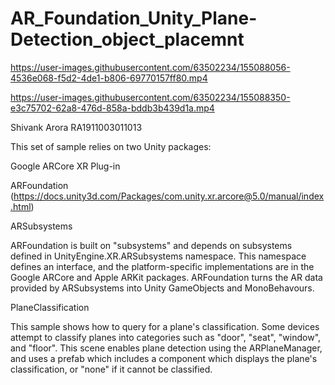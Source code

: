 # AR_Foundation_Unity_Plane-Detection_object_placemnt


https://user-images.githubusercontent.com/63502234/155088056-4536e068-f5d2-4de1-b806-69770157ff80.mp4



https://user-images.githubusercontent.com/63502234/155088350-e3c75702-62a8-476d-858a-bddb3b439d1a.mp4


Shivank Arora
RA1911003011013


This set of sample relies on two Unity packages:

Google ARCore XR Plug-in 



ARFoundation (https://docs.unity3d.com/Packages/com.unity.xr.arcore@5.0/manual/index.html)


ARSubsystems

ARFoundation is built on "subsystems" and depends on subsystems defined in UnityEngine.XR.ARSubsystems namespace. This namespace defines an interface, and the platform-specific implementations are in the Google ARCore and Apple ARKit packages. ARFoundation turns the AR data provided by ARSubsystems into Unity GameObjects and MonoBehavours.


PlaneClassification

This sample shows how to query for a plane's classification. Some devices attempt to classify planes into categories such as "door", "seat", "window", and "floor". This scene enables plane detection using the ARPlaneManager, and uses a prefab which includes a component which displays the plane's classification, or "none" if it cannot be classified.
